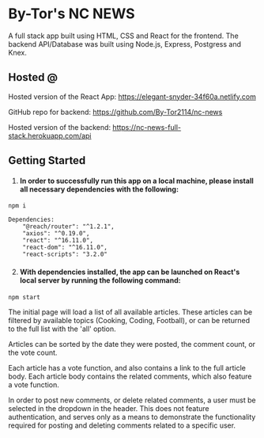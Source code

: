 # By-Tor's NC NEWS

A full stack app built using HTML, CSS and React for the frontend. The backend API/Database was built using Node.js, Express, Postgress and Knex.

## Hosted @

Hosted version of the React App: https://elegant-snyder-34f60a.netlify.com

GitHub repo for backend: https://github.com/By-Tor2114/nc-news

Hosted version of the backend: https://nc-news-full-stack.herokuapp.com/api

## Getting Started

1. #### In order to successfully run this app on a local machine, please install all necessary dependencies with the following:

```
npm i

Dependencies:
    "@reach/router": "^1.2.1",
    "axios": "^0.19.0",
    "react": "^16.11.0",
    "react-dom": "^16.11.0",
    "react-scripts": "3.2.0"
```

2. #### With dependencies installed, the app can be launched on React's local server by running the following command:

```
npm start
```

The initial page will load a list of all available articles. These articles can be filtered by available topics (Cooking, Coding, Football), or can be returned to the full list with the 'all' option.

Articles can be sorted by the date they were posted, the comment count, or the vote count.

Each article has a vote function, and also contains a link to the full article body. Each article body contains the related comments, which also feature a vote function.

In order to post new comments, or delete related comments, a user must be selected in the dropdown in the header. This does not feature authentication, and serves only as a means to demonstrate the functionality required for posting and deleting comments related to a specific user.
